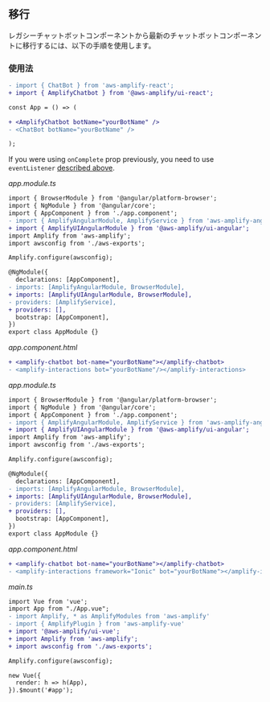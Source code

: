 ## 移行

レガシーチャットボットコンポーネントから最新のチャットボットコンポーネントに移行するには、以下の手順を使用します。

### 使用法

<docs-filter framework="react">

```diff
- import { ChatBot } from 'aws-amplify-react';
+ import { AmplifyChatbot } from '@aws-amplify/ui-react';

const App = () => (

+ <AmplifyChatbot botName="yourBotName" />
- <ChatBot botName="yourBotName" />

);
```

If you were using `onComplete` prop previously, you need to use `eventListener` [described above](~/ui/interactions/chatbot.md#listening-to-chat-fulfillment).

</docs-filter>

<docs-filter framework="angular">

_app.module.ts_

```diff
import { BrowserModule } from '@angular/platform-browser';
import { NgModule } from '@angular/core';
import { AppComponent } from './app.component';
- import { AmplifyAngularModule, AmplifyService } from 'aws-amplify-angular';
+ import { AmplifyUIAngularModule } from '@aws-amplify/ui-angular';
import Amplify from 'aws-amplify';
import awsconfig from './aws-exports';

Amplify.configure(awsconfig);

@NgModule({
  declarations: [AppComponent],
- imports: [AmplifyAngularModule, BrowserModule],
+ imports: [AmplifyUIAngularModule, BrowserModule],
- providers: [AmplifyService],
+ providers: [],
  bootstrap: [AppComponent],
})
export class AppModule {}
```

_app.component.html_

```diff
+ <amplify-chatbot bot-name="yourBotName"></amplify-chatbot>
- <amplify-interactions bot="yourBotName"/></amplify-interactions>
```

</docs-filter>

<docs-filter framework="ionic">

_app.module.ts_

```diff
import { BrowserModule } from '@angular/platform-browser';
import { NgModule } from '@angular/core';
import { AppComponent } from './app.component';
- import { AmplifyAngularModule, AmplifyService } from 'aws-amplify-angular';
+ import { AmplifyUIAngularModule } from '@aws-amplify/ui-angular';
import Amplify from 'aws-amplify';
import awsconfig from './aws-exports';

Amplify.configure(awsconfig);

@NgModule({
  declarations: [AppComponent],
- imports: [AmplifyAngularModule, BrowserModule],
+ imports: [AmplifyUIAngularModule, BrowserModule],
- providers: [AmplifyService],
+ providers: [],
  bootstrap: [AppComponent],
})
export class AppModule {}
```

_app.component.html_

```diff
+ <amplify-chatbot bot-name="yourBotName"></amplify-chatbot>
- <amplify-interactions framework="Ionic" bot="yourBotName"></amplify-interactions>
```

</docs-filter>

<docs-filter framework="vue">

_main.ts_

```diff
import Vue from 'vue';
import App from "./App.vue";
- import Amplify, * as AmplifyModules from 'aws-amplify'
- import { AmplifyPlugin } from 'aws-amplify-vue'
+ import '@aws-amplify/ui-vue';
+ import Amplify from 'aws-amplify';
+ import awsconfig from './aws-exports';

Amplify.configure(awsconfig);

new Vue({
  render: h => h(App),
}).$mount('#app');
```

</docs-filter>
